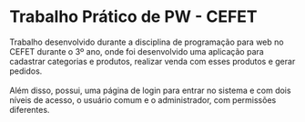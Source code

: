 # Trabalho Prático de PW - CEFET

Trabalho desenvolvido durante a disciplina de programação para web no CEFET durante o 3º ano, onde foi desenvolvido uma aplicação para cadastrar categorias e produtos, realizar venda com esses produtos e gerar pedidos.
<br><br>
Além disso, possui, uma página de login para entrar no sistema e com dois níveis de acesso, o usuário comum e o administrador, com permissões diferentes.